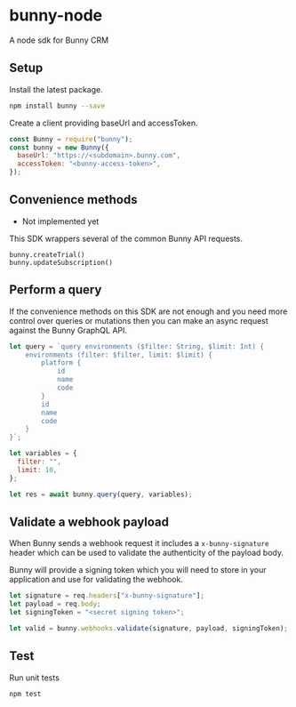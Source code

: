 # bunny-node

A node sdk for Bunny CRM

## Setup

Install the latest package.

```sh
npm install bunny --save
```

Create a client providing baseUrl and accessToken.

```js
const Bunny = require("bunny");
const bunny = new Bunny({
  baseUrl: "https://<subdomain>.bunny.com",
  accessToken: "<bunny-access-token>",
});
```

## Convenience methods

- Not implemented yet

This SDK wrappers several of the common Bunny API requests.

```
bunny.createTrial()
bunny.updateSubscription()
```

## Perform a query

If the convenience methods on this SDK are not enough and you need more control over queries or mutations then you can make an async request against the Bunny GraphQL API.

```js
let query = `query environments ($filter: String, $limit: Int) {
    environments (filter: $filter, limit: $limit) {
        platform {
            id
            name
            code
        }
        id
        name
        code
    }
}`;

let variables = {
  filter: "",
  limit: 10,
};

let res = await bunny.query(query, variables);
```

## Validate a webhook payload

When Bunny sends a webhook request it includes a `x-bunny-signature` header which can be used to validate the authenticity of the payload body.

Bunny will provide a signing token which you will need to store in your application and use for validating the webhook.

```js
let signature = req.headers["x-bunny-signature"];
let payload = req.body;
let signingToken = "<secret signing token>";

let valid = bunny.webhooks.validate(signature, payload, signingToken);
```

## Test

Run unit tests

```sh
npm test
```
